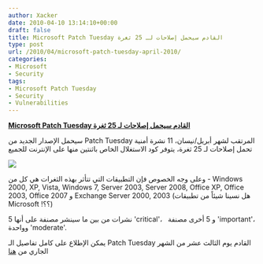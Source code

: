 ```yaml
---
author: Xacker
date: 2010-04-10 13:14:10+00:00
draft: false
title: Microsoft Patch Tuesday القادم سيحمل إصلاحات لـ 25 ثغرة
type: post
url: /2010/04/microsoft-patch-tuesday-april-2010/
categories:
- Microsoft
- Security
tags:
- Microsoft Patch Tuesday
- Security
- Vulnerabilities
---
```


[**Microsoft Patch Tuesday القادم سيحمل إصلاحات لـ 25 ثغرة**](http://www.it-scoop.com/2010/04/microsoft-patch-tuesday-april-2010/)


سيحمل الإصدار الجديد من Patch Tuesday المرتقب لشهر أبريل/نيسان، 11 نشرة أمنية تحمل إصلاحات لـ 25 ثغرة، يتوفر كود الاستغلال الخاص باثنتين منها على الإنترنت للجميع


[![](http://www.it-scoop.com/wp-content/uploads/2010/04/Patch-tuesday.jpg)
](http://www.it-scoop.com/2010/04/microsoft-patch-tuesday-april-2010/)


وعلى وجه الخصوص فإن التطبيقات التي تتأثر بهذه الثغرات هي كل من - Windows 2000, XP, Vista, Windows 7, Server 2003, Server 2008, Office XP, Office 2003, Office 2007 و Exchange Server 2000, 2003 (هل نسينا شيئاً من تطبيقات Microsoft !؟؟)

5 نشرات من بين ما سينشر مصنفة على أنها 'critical'،   و 5 أخرى مصنفة 'important'، وواحدة 'moderate'.

يمكن الإطلاع على كامل تفاصيل الـ Patch Tuesday القادم يوم الثالث عشر من الشهر الجاري من [هنا](http://www.microsoft.com/technet/security/bulletin/ms10-apr.mspx)
